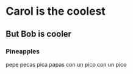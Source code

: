 # Carol is the coolest
## But Bob is cooler
### Pineapples
pepe pecas pica papas
con un pico con un pico